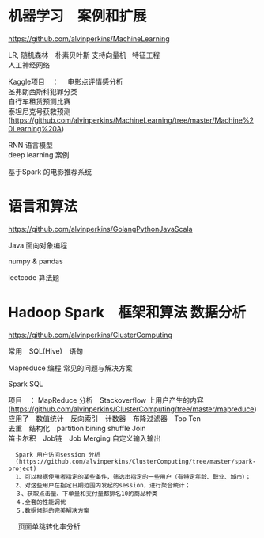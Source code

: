

# 机器学习　案例和扩展
https://github.com/alvinperkins/MachineLearning

LR, 随机森林　朴素贝叶斯
支持向量机   
特征工程   
人工神经网络   

Kaggle项目　：　
            电影点评情感分析          
            圣弗朗西斯科犯罪分类       
            自行车租赁预测比赛　       
            泰坦尼克号获救预测
(https://github.com/alvinperkins/MachineLearning/tree/master/Machine%20Learning%20A)

  
RNN 语言模型   
deep learning 案例   
   
基于Spark 的电影推荐系统

# 语言和算法
https://github.com/alvinperkins/GolangPythonJavaScala

Java 面向对象编程   
   
numpy & pandas   
   
leetcode 算法题

# Hadoop Spark　框架和算法 数据分析
https://github.com/alvinperkins/ClusterComputing   

常用　SQL(Hive)　语句   
    
Mapreduce 编程
常见的问题与解决方案        

Spark SQL

项目　：
      MapReduce 分析　Stackoverflow 上用户产生的内容   (https://github.com/alvinperkins/ClusterComputing/tree/master/mapreduce)     
      应用了　数值统计　反向索引　计数器　布隆过滤器　Top Ten        
      去重　结构化　partition bining shuffle  Join       
      笛卡尔积　Job链　Job Merging 自定义输入输出
             
      Spark 用户访问session 分析   
      (https://github.com/alvinperkins/ClusterComputing/tree/master/spark-project)
      1、可以根据使用者指定的某些条件，筛选出指定的一些用户（有特定年龄、职业、城市）；      
      2、对这些用户在指定日期范围内发起的session，进行聚合统计；           
      ３、获取点击量、下单量和支付量都排名10的商品种类      
      ４.全套的性能调优      
      ５.数据倾斜的完美解决方案
      
      页面单跳转化率分析
